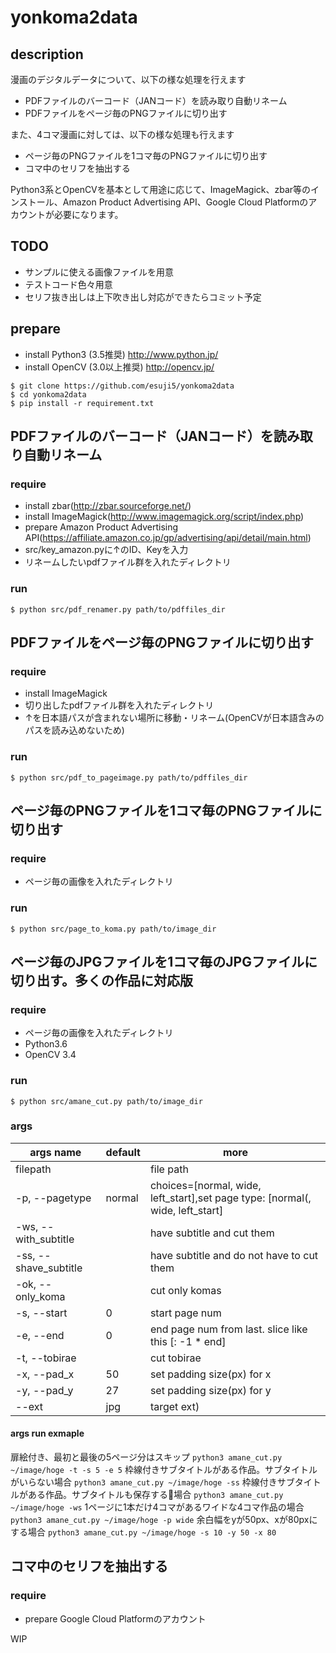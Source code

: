 # yonkoma2data

## description
漫画のデジタルデータについて、以下の様な処理を行えます
- PDFファイルのバーコード（JANコード）を読み取り自動リネーム
- PDFファイルをページ毎のPNGファイルに切り出す

また、4コマ漫画に対しては、以下の様な処理も行えます
- ページ毎のPNGファイルを1コマ毎のPNGファイルに切り出す
- コマ中のセリフを抽出する

Python3系とOpenCVを基本として用途に応じて、ImageMagick、zbar等のインストール、Amazon Product Advertising API、Google Cloud Platformのアカウントが必要になります。

## TODO
- サンプルに使える画像ファイルを用意
- テストコード色々用意
- セリフ抜き出しは上下吹き出し対応ができたらコミット予定

## prepare
- install Python3 (3.5推奨) http://www.python.jp/
- install OpenCV (3.0以上推奨) http://opencv.jp/

```
$ git clone https://github.com/esuji5/yonkoma2data
$ cd yonkoma2data
$ pip install -r requirement.txt
```

## PDFファイルのバーコード（JANコード）を読み取り自動リネーム
### require
- install zbar(http://zbar.sourceforge.net/)
- install ImageMagick(http://www.imagemagick.org/script/index.php)
- prepare Amazon Product Advertising API(https://affiliate.amazon.co.jp/gp/advertising/api/detail/main.html)
- src/key_amazon.pyに↑のID、Keyを入力
- リネームしたいpdfファイル群を入れたディレクトリ

### run
`$ python src/pdf_renamer.py path/to/pdffiles_dir`

## PDFファイルをページ毎のPNGファイルに切り出す
### require
- install ImageMagick
- 切り出したpdfファイル群を入れたディレクトリ
- ↑を日本語パスが含まれない場所に移動・リネーム(OpenCVが日本語含みのパスを読み込めないため)

### run
`$ python src/pdf_to_pageimage.py path/to/pdffiles_dir`


## ページ毎のPNGファイルを1コマ毎のPNGファイルに切り出す
### require
- ページ毎の画像を入れたディレクトリ

### run
`$ python src/page_to_koma.py path/to/image_dir`

## ページ毎のJPGファイルを1コマ毎のJPGファイルに切り出す。多くの作品に対応版
### require
- ページ毎の画像を入れたディレクトリ
- Python3.6
- OpenCV 3.4

### run
`$ python src/amane_cut.py path/to/image_dir`

### args
| args name | default | more |
| --------- | -------| ------- |
|filepath| | file path|
|-p, --pagetype|normal| choices=[normal, wide, left_start],set page type: [normal(, wide, left_start]|
|-ws, --with_subtitle| |have subtitle and cut them|
|-ss, --shave_subtitle| |have subtitle and do not have to cut them|
|-ok, --only_koma| |cut only komas|
|-s, --start | 0| start page num
|-e, --end | 0| end page num from last. slice like this [: -1 * end]
|-t, --tobirae| |cut tobirae|
|-x, --pad_x| 50 |set padding size(px) for x|
|-y, --pad_y| 27 |set padding size(px) for y|
|--ext |jpg| target ext)|

#### args run exmaple
扉絵付き、最初と最後の5ページ分はスキップ
`python3 amane_cut.py ~/image/hoge -t -s 5 -e 5`
枠線付きサブタイトルがある作品。サブタイトルがいらない場合
`python3 amane_cut.py ~/image/hoge -ss`
枠線付きサブタイトルがある作品。サブタイトルも保存する場合
`python3 amane_cut.py ~/image/hoge -ws`
1ページに1本だけ4コマがあるワイドな4コマ作品の場合
`python3 amane_cut.py ~/image/hoge -p wide`
余白幅をyが50px、xが80pxにする場合
`python3 amane_cut.py ~/image/hoge -s 10 -y 50 -x 80`

## コマ中のセリフを抽出する
### require
- prepare Google Cloud Platformのアカウント

WIP
